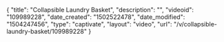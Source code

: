 {
    "title": "Collapsible Laundry Basket",
    "description": "",
    "videoid": "109989228",
    "date_created": "1502522478",
    "date_modified": "1504247456",
    "type": "captivate",
    "layout": "video",
    "url": "\/v\/collapsible-laundry-basket\/109989228"
}